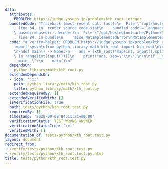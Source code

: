 ```yaml
---
data:
  attributes:
    PROBLEM: https://judge.yosupo.jp/problem/kth_root_integer
  bundledCode: "Traceback (most recent call last):\n  File \"/opt/hostedtoolcache/Python/3.8.5/x64/lib/python3.8/site-packages/onlinejudge_verify/documentation/build.py\"\
    , line 64, in _render_source_code_stat\n    bundled_code = language.bundle(stat.path,\
    \ basedir=basedir).decode()\n  File \"/opt/hostedtoolcache/Python/3.8.5/x64/lib/python3.8/site-packages/onlinejudge_verify/languages/python.py\"\
    , line 84, in bundle\n    raise NotImplementedError\nNotImplementedError\n"
  code: "# verify-helper: PROBLEM https://judge.yosupo.jp/problem/kth_root_integer\n\
    import sys\n\nfrom python_library.math.kth_root import kth_root\n\ninput = sys.stdin.buffer.readline\n\
    \n\ndef main() -> None:\n    ans = [kth_root(*map(int, input().split())) for _\
    \ in range(int(input()))]\n    print(*ans, sep=\"\\n\")\n\n\nif __name__ == \"\
    __main__\":\n    main()\n"
  dependsOn:
  - python_library/math/kth_root.py
  extendedDependsOn:
  - icon: ':x:'
    path: python_library/math/kth_root.py
    title: python_library/math/kth_root.py
  extendedRequiredBy: []
  extendedVerifiedWith: []
  isVerificationFile: true
  path: tests/python/kth_root.test.py
  requiredBy: []
  timestamp: '2020-09-08 04:11:21+09:00'
  verificationStatus: TEST_WRONG_ANSWER
  verificationStatusIcon: ':x:'
  verifiedWith: []
documentation_of: tests/python/kth_root.test.py
layout: document
redirect_from:
- /verify/tests/python/kth_root.test.py
- /verify/tests/python/kth_root.test.py.html
title: tests/python/kth_root.test.py
---
```

